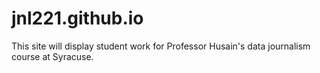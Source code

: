 # jnl221.github.io
This site will display student work for Professor Husain's data journalism course at Syracuse.
